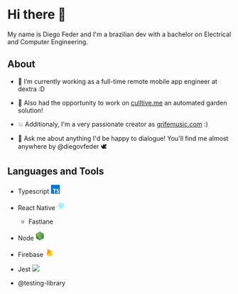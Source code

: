 # Hi there 👋

My name is Diego Feder and I'm a brazilian dev with a bachelor on Electrical and Computer Engineering.

## About

- 👯 I’m currently working as a full-time remote mobile app engineer at dextra :D

- 🌱 Also had the opportunity to work on [culltive.me](https://culltive.me/) an automated garden solution!

- 💥 Additionaly, I'm a very passionate creator as [grifemusic.com](https://grifemusic.com/) :)

- 💬 Ask me about anything I'd be happy to dialogue! You'll find me almost anywhere by @diegovfeder :dove:

## Languages and Tools

- Typescript
<code><img height="20" src="https://raw.githubusercontent.com/github/explore/80688e429a7d4ef2fca1e82350fe8e3517d3494d/topics/typescript/typescript.png"></code>

- React Native
<code><img height="20" src="https://raw.githubusercontent.com/github/explore/80688e429a7d4ef2fca1e82350fe8e3517d3494d/topics/react-native/react-native.png"></code>
  - Fastlane

- Node
<code><img height="20" src="https://raw.githubusercontent.com/github/explore/80688e429a7d4ef2fca1e82350fe8e3517d3494d/topics/nodejs/nodejs.png"></code>

- Firebase
<code><img height="20" src="https://raw.githubusercontent.com/github/explore/80688e429a7d4ef2fca1e82350fe8e3517d3494d/topics/firebase/firebase.png"></code>

- Jest
<code><img height="20" src="https://cdn.auth0.com/blog/testing-react-with-jest/logo.png"></code>
 - @testing-library

<!--
**diegovfeder/diegovfeder** is a ✨ _special_ ✨ repository because its `README.md` (this file) appears on your GitHub profile.

Here are some ideas to get you started:
- 🌱 I’m currently learning ...
- 👯 I’m looking to collaborate on ...
- 🤔 I’m looking for help with ...
- 💬 Ask me about ...
- 😄 Pronouns: ...
- ⚡ Fun fact: ...
-->

